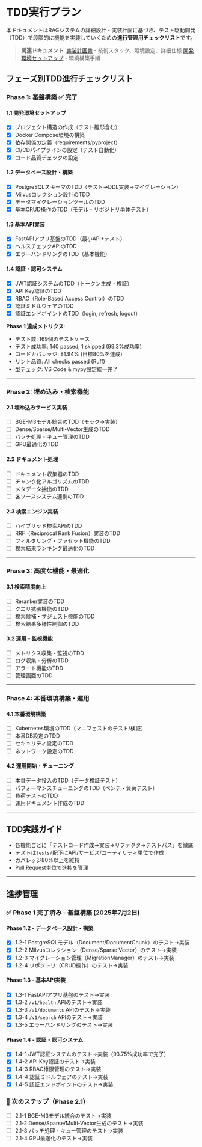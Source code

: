 # TDD実行プラン

本ドキュメントはRAGシステムの詳細設計・実装計画に基づき、テスト駆動開発（TDD）で段階的に機能を実装していくための**進行管理用チェックリスト**です。

> **関連ドキュメント**:
> [実装計画書](./ImplementationPlan.md) - 技術スタック、環境設定、詳細仕様
> [開発環境セットアップ](../Develop/開発環境セットアップ.md) - 環境構築手順

## フェーズ別TDD進行チェックリスト

### Phase 1: 基盤構築 ✅ **完了**

#### 1.1 開発環境セットアップ

- [x] プロジェクト構造の作成（テスト雛形含む）
- [x] Docker Compose環境の構築
- [x] 依存関係の定義（requirements/pyproject）
- [x] CI/CDパイプラインの設定（テスト自動化）
- [x] コード品質チェックの設定

#### 1.2 データベース設計・構築

- [x] PostgreSQLスキーマのTDD（テスト→DDL実装→マイグレーション）
- [x] Milvusコレクション設計のTDD
- [x] データマイグレーションツールのTDD
- [x] 基本CRUD操作のTDD（モデル・リポジトリ単体テスト）

#### 1.3 基本API実装

- [x] FastAPIアプリ基盤のTDD（最小API+テスト）
- [x] ヘルスチェックAPIのTDD
- [x] エラーハンドリングのTDD（基本機能）

#### 1.4 認証・認可システム

- [x] JWT認証システムのTDD（トークン生成・検証）
- [x] API Key認証のTDD
- [x] RBAC（Role-Based Access Control）のTDD
- [x] 認証ミドルウェアのTDD
- [x] 認証エンドポイントのTDD（login, refresh, logout）

**Phase 1 達成メトリクス**:

- テスト数: 169個のテストケース
- テスト成功率: 140 passed, 1 skipped (99.3%成功率)
- コードカバレッジ: 81.94% (目標80%を達成)
- リント品質: All checks passed (Ruff)
- 型チェック: VS Code & mypy設定統一完了

---

### Phase 2: 埋め込み・検索機能

#### 2.1 埋め込みサービス実装

- [ ] BGE-M3モデル統合のTDD（モック→実装）
- [ ] Dense/Sparse/Multi-Vector生成のTDD
- [ ] バッチ処理・キュー管理のTDD
- [ ] GPU最適化のTDD

#### 2.2 ドキュメント処理

- [ ] ドキュメント収集器のTDD
- [ ] チャンク化アルゴリズムのTDD
- [ ] メタデータ抽出のTDD
- [ ] 各ソースシステム連携のTDD

#### 2.3 検索エンジン実装

- [ ] ハイブリッド検索APIのTDD
- [ ] RRF（Reciprocal Rank Fusion）実装のTDD
- [ ] フィルタリング・ファセット機能のTDD
- [ ] 検索結果ランキング最適化のTDD

---

### Phase 3: 高度な機能・最適化

#### 3.1 検索精度向上

- [ ] Reranker実装のTDD
- [ ] クエリ拡張機能のTDD
- [ ] 検索候補・サジェスト機能のTDD
- [ ] 検索結果多様性制御のTDD

#### 3.2 運用・監視機能

- [ ] メトリクス収集・監視のTDD
- [ ] ログ収集・分析のTDD
- [ ] アラート機能のTDD
- [ ] 管理画面のTDD

---

### Phase 4: 本番環境構築・運用

#### 4.1 本番環境構築

- [ ] Kubernetes環境のTDD（マニフェストのテスト/検証）
- [ ] 本番DB設定のTDD
- [ ] セキュリティ設定のTDD
- [ ] ネットワーク設定のTDD

#### 4.2 運用開始・チューニング

- [ ] 本番データ投入のTDD（データ検証テスト）
- [ ] パフォーマンスチューニングのTDD（ベンチ・負荷テスト）
- [ ] 負荷テストのTDD
- [ ] 運用ドキュメント作成のTDD

---

## TDD実践ガイド

- 各機能ごとに「テストコード作成→実装→リファクタ→テストパス」を徹底
- テストは`tests/`配下にAPI/サービス/ユーティリティ単位で作成
- カバレッジ80%以上を維持
- Pull Request単位で進捗を管理

---

## 進捗管理

### ✅ Phase 1 完了済み - 基盤構築 (2025年7月2日)

#### Phase 1.2 - データベース設計・構築

- [x] 1.2-1 PostgreSQLモデル（Document/DocumentChunk）のテスト→実装
- [x] 1.2-2 Milvusコレクション（Dense/Sparse Vector）のテスト→実装
- [x] 1.2-3 マイグレーション管理（MigrationManager）のテスト→実装
- [x] 1.2-4 リポジトリ（CRUD操作）のテスト→実装

#### Phase 1.3 - 基本API実装

- [x] 1.3-1 FastAPIアプリ基盤のテスト→実装
- [x] 1.3-2 `/v1/health` APIのテスト→実装
- [x] 1.3-3 `/v1/documents` APIのテスト→実装
- [x] 1.3-4 `/v1/search` APIのテスト→実装
- [x] 1.3-5 エラーハンドリングのテスト→実装

#### Phase 1.4 - 認証・認可システム

- [x] 1.4-1 JWT認証システムのテスト→実装（93.75%成功率で完了）
- [x] 1.4-2 API Key認証のテスト→実装
- [x] 1.4-3 RBAC権限管理のテスト→実装
- [x] 1.4-4 認証ミドルウェアのテスト→実装
- [x] 1.4-5 認証エンドポイントのテスト→実装

### 🚀 次のステップ（Phase 2.1）

- [ ] 2.1-1 BGE-M3モデル統合のテスト→実装
- [ ] 2.1-2 Dense/Sparse/Multi-Vector生成のテスト→実装
- [ ] 2.1-3 バッチ処理・キュー管理のテスト→実装
- [ ] 2.1-4 GPU最適化のテスト→実装
